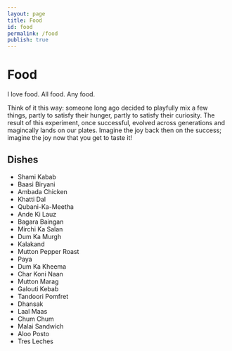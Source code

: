 ```yaml
---
layout: page
title: Food
id: food
permalink: /food
publish: true
---
```


# Food 
I love food. All food. Any food. 

Think of it this way: someone long ago decided to playfully mix a few things, partly to satisfy their hunger, partly to satisfy their curiosity. The result of this experiment, once successful, evolved across generations and magincally lands on our plates. Imagine the joy back then on the success; imagine the joy now that you get to taste it! 

## Dishes 
- Shami Kabab
- Baasi Biryani
- Ambada Chicken 
- Khatti Dal
- Qubani-Ka-Meetha
- Ande Ki Lauz 
- Bagara Baingan
- Mirchi Ka Salan
- Dum Ka Murgh 
- Kalakand
- Mutton Pepper Roast
- Paya
- Dum Ka Kheema 
- Char Koni Naan 
- Mutton Marag
- Galouti Kebab 
- Tandoori Pomfret 
- Dhansak 
- Laal Maas 
- Chum Chum 
- Malai Sandwich 
- Aloo Posto 
- Tres Leches
